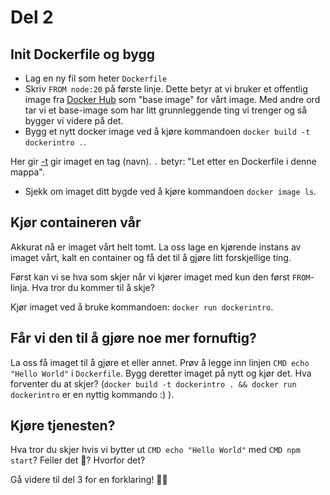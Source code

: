 # Del 2

## Init Dockerfile og bygg

- Lag en ny fil som heter `Dockerfile`
- Skriv `FROM node:20` på første linje. Dette betyr at vi bruker et offentlig image fra [Docker Hub](https://hub.docker.com/_/node) som "base image" for vårt image. Med andre ord tar vi et base-image som har litt grunnleggende ting vi trenger og så bygger vi videre på det.
- Bygg et nytt docker image ved å kjøre kommandoen `docker build -t dockerintro .`.

Her gir [-t](https://docs.docker.com/engine/reference/commandline/build/) gir imaget en tag (navn). `.` betyr: "Let etter en Dockerfile i denne mappa".

- Sjekk om imaget ditt bygde ved å kjøre kommandoen `docker image ls`.

## Kjør containeren vår

Akkurat nå er imaget vårt helt tomt. La oss lage en kjørende instans av imaget vårt, kalt en container og få det til å gjøre litt forskjellige ting.

Først kan vi se hva som skjer når vi kjører imaget med kun den først `FROM`-linja. Hva tror du kommer til å skje?

Kjør imaget ved å bruke kommandoen: `docker run dockerintro`.

## Får vi den til å gjøre noe mer fornuftig?

La oss få imaget til å gjøre et eller annet.
Prøv å legge inn linjen `CMD echo "Hello World"` i `Dockerfile`. Bygg deretter imaget på nytt og kjør det. Hva forventer du at skjer? (`docker build -t dockerintro . && docker run dockerintro` er en nyttig kommando :) ).

## Kjøre tjenesten?

Hva tror du skjer hvis vi bytter ut `CMD echo "Hello World"` med `CMD npm start`? Feiler det 🔴? Hvorfor det?

Gå videre til del 3 for en forklaring! 🏃‍♂️
